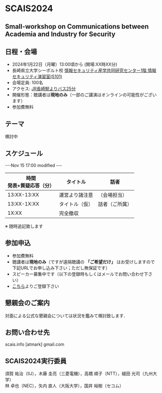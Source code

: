 # SCAIS2024
## Small-workshop on Communications between Academia and Industry for Security

## 日程・会場
- 2024年1月22日（月曜）13:00頃から (開場:XX時XX分)
- 長崎県立大学シーボルト校 [情報セキュリティ産学共同研究センター1階 情報セキュリティ演習室(S101)](https://sun.ac.jp/pages/31175/)
- 会場定員: 100名
- アクセス: [JR長崎駅よりバス25分](https://sun.ac.jp/access/)
- 開催形態：聴講者は**現地のみ**（一部のご講演はオンラインの可能性がございます）
- 参加費無料

## テーマ
 検討中

## スケジュール

---Nov 15 17:00 modified ---

| 時間<br>発表+質疑応答（分） | タイトル | 話者 |
| --- | --- | --- 
| 13:XX-13:XX | 運営より諸注意 | （会場担当）|
| 13:XX-1X:XX | タイトル（仮） | 話者（ご所属）|
| 1X:XX | 完全撤収 | |

※ 随時追記致します

## 参加申込
- 参加費無料
- 聴講者は**現地のみ**（ですが遠隔聴講の **「ご希望だけ」** はお受けしますので下記URLでお申し込み下さい；ただし無保証です）
- スピーカー募集中です（以下の登録時もしくはメールでお問い合わせ下さい）
- [こちら](https://docs.google.com/forms/d/1JWOLjOM0JqcQ8dR_Eyt9N2Ht2fTP-0LtYTLrMR6goZU/)よりご登録下さい

## 懇親会のご案内
対面による公式な懇親会については状況を鑑みて検討致します．

## お問い合わせ先
scais.info [atmark] gmail.com

## SCAIS2024実行委員
須賀 祐治（IIJ），木藤 圭亮（三菱電機），高橋 順子（NTT），縫田 光司（九州大学）<br>
林 卓也（NEC），矢内 直人（大阪大学），国井 裕樹（セコム）
